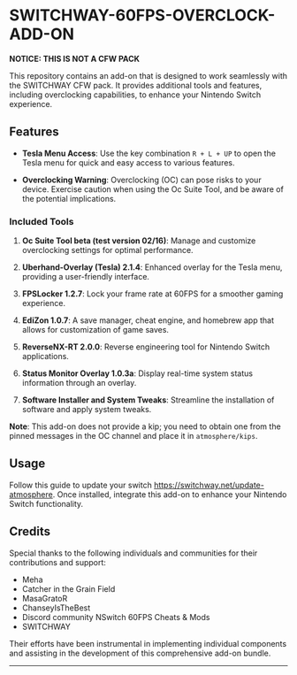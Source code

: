 # SWITCHWAY-60FPS-OVERCLOCK-ADD-ON

**NOTICE: THIS IS NOT A CFW PACK**

This repository contains an add-on that is designed to work seamlessly with the SWITCHWAY CFW pack. It provides additional tools and features, including overclocking capabilities, to enhance your Nintendo Switch experience.

## Features

- **Tesla Menu Access**: Use the key combination `R + L + UP` to open the Tesla menu for quick and easy access to various features.

- **Overclocking Warning**: Overclocking (OC) can pose risks to your device. Exercise caution when using the Oc Suite Tool, and be aware of the potential implications.

### Included Tools

1. **Oc Suite Tool beta (test version 02/16)**: Manage and customize overclocking settings for optimal performance.

2. **Uberhand-Overlay (Tesla) 2.1.4**: Enhanced overlay for the Tesla menu, providing a user-friendly interface.

3. **FPSLocker 1.2.7**: Lock your frame rate at 60FPS for a smoother gaming experience.

4. **EdiZon 1.0.7**: A save manager, cheat engine, and homebrew app that allows for customization of game saves.

5. **ReverseNX-RT 2.0.0**: Reverse engineering tool for Nintendo Switch applications.

6. **Status Monitor Overlay 1.0.3a**: Display real-time system status information through an overlay.

7. **Software Installer and System Tweaks**: Streamline the installation of software and apply system tweaks.

**Note**: This add-on does not provide a kip; you need to obtain one from the pinned messages in the OC channel and place it in `atmosphere/kips`.

## Usage

Follow this guide to update your switch https://switchway.net/update-atmosphere. Once installed, integrate this add-on to enhance your Nintendo Switch functionality.

## Credits

Special thanks to the following individuals and communities for their contributions and support:

- Meha
- Catcher in the Grain Field
- MasaGratoR
- ChanseyIsTheBest
- Discord community NSwitch 60FPS Cheats & Mods
- SWITCHWAY

Their efforts have been instrumental in implementing individual components and assisting in the development of this comprehensive add-on bundle.

---
